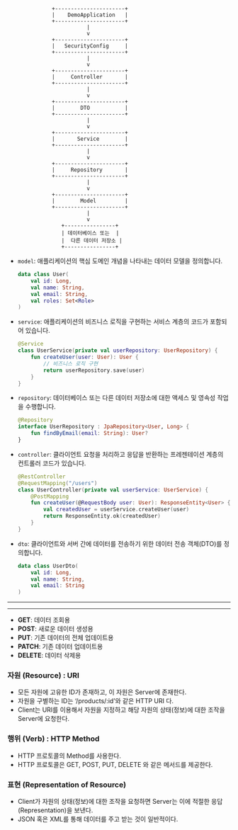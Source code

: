 ```
              +----------------------+
              |    DemoApplication   |
              +----------------------+
                         |
                         v
              +----------------------+
              |   SecurityConfig     |
              +----------------------+
                         |
                         v
              +----------------------+
              |     Controller       |
              +----------------------+
                         |
                         v
              +----------------------+
              |        DTO           |
              +----------------------+
                         |
                         v
              +----------------------+
              |       Service        |
              +----------------------+
                         |
                         v
              +----------------------+
              |     Repository       |
              +----------------------+
                         |
                         v
              +----------------------+
              |        Model         |
              +----------------------+
                         |
                         v
                 +----------------+
                 | 데이터베이스 또는  |
                 |  다른 데이터 저장소 |
                 +----------------+
```

- `model`: 애플리케이션의 핵심 도메인 개념을 나타내는 데이터 모델을 정의합니다.
  ```kotlin
  data class User(
      val id: Long,
      val name: String,
      val email: String,
      val roles: Set<Role>
  )
  ```

- `service`: 애플리케이션의 비즈니스 로직을 구현하는 서비스 계층의 코드가 포함되어 있습니다.
  ```kotlin
  @Service
  class UserService(private val userRepository: UserRepository) {
      fun createUser(user: User): User {
          // 비즈니스 로직 구현
          return userRepository.save(user)
      }
  }
  ```

- `repository`: 데이터베이스 또는 다른 데이터 저장소에 대한 액세스 및 영속성 작업을 수행합니다.
  ```kotlin
  @Repository
  interface UserRepository : JpaRepository<User, Long> {
      fun findByEmail(email: String): User?
  }
  ```

- `controller`: 클라이언트 요청을 처리하고 응답을 반환하는 프레젠테이션 계층의 컨트롤러 코드가 있습니다.
  ```kotlin
  @RestController
  @RequestMapping("/users")
  class UserController(private val userService: UserService) {
      @PostMapping
      fun createUser(@RequestBody user: User): ResponseEntity<User> {
          val createdUser = userService.createUser(user)
          return ResponseEntity.ok(createdUser)
      }
  }
  ```

- `dto`: 클라이언트와 서버 간에 데이터를 전송하기 위한 데이터 전송 객체(DTO)를 정의합니다.
  ```kotlin
  data class UserDto(
      val id: Long,
      val name: String,
      val email: String
  )
  ```


---
---
- **GET**: 데이터 조회용
- **POST**: 새로운 데이터 생성용
- **PUT**: 기존 데이터의 전체 업데이트용
- **PATCH**: 기존 데이터 업데이트용
- **DELETE**: 데이터 삭제용

### 자원 (Resource) : URI

- 모든 자원에 고유한 ID가 존재하고, 이 자원은 Server에 존재한다.
- 자원을 구별하는 ID는 ‘/products/:id’와 같은 HTTP URI 다.
- Client는 URI를 이용해서 자원을 지정하고 해당 자원의 상태(정보)에 대한 조작을 Server에 요청한다.

### 행위 (Verb) : HTTP Method

- HTTP 프로토콜의 Method를 사용한다.
- HTTP 프로토콜은 GET, POST, PUT, DELETE 와 같은 메서드를 제공한다.

### 표현 (Representation of Resource)

- Client가 자원의 상태(정보)에 대한 조작을 요청하면 Server는 이에 적절한 응답(Representation)을 보낸다.
- JSON 혹은 XML를 통해 데이터를 주고 받는 것이 일반적이다.
